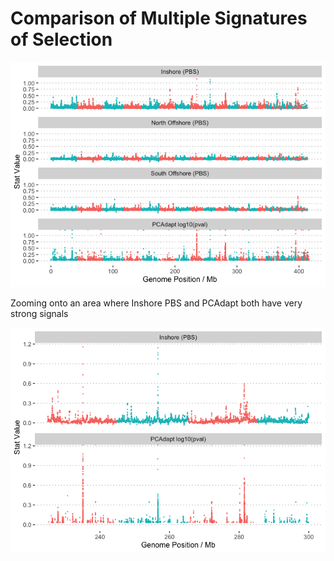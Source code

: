 Comparison of Multiple Signatures of Selection
================

![](14.selection_combined_files/figure-gfm/unnamed-chunk-2-1.png)<!-- -->

Zooming onto an area where Inshore PBS and PCAdapt both have very strong
signals

![](14.selection_combined_files/figure-gfm/unnamed-chunk-3-1.png)<!-- -->
